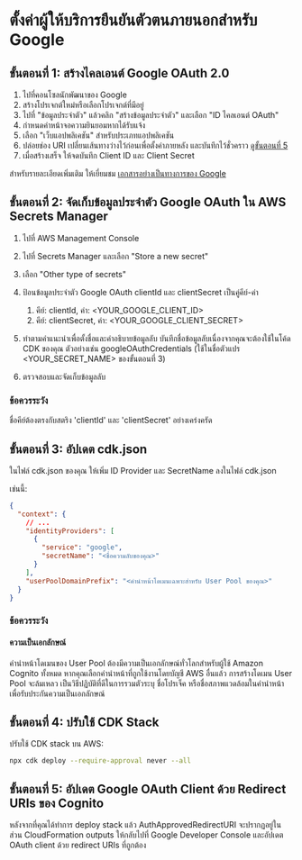 # ตั้งค่าผู้ให้บริการยืนยันตัวตนภายนอกสำหรับ Google

## ขั้นตอนที่ 1: สร้างไคลเอนต์ Google OAuth 2.0

1. ไปที่คอนโซลนักพัฒนาของ Google
2. สร้างโปรเจกต์ใหม่หรือเลือกโปรเจกต์ที่มีอยู่
3. ไปที่ "ข้อมูลประจำตัว" แล้วคลิก "สร้างข้อมูลประจำตัว" และเลือก "ID ไคลเอนต์ OAuth"
4. กำหนดค่าหน้าจอความยินยอมหากได้รับแจ้ง
5. เลือก "เว็บแอปพลิเคชัน" สำหรับประเภทแอปพลิเคชัน
6. ปล่อยช่อง URI เปลี่ยนเส้นทางว่างไว้ก่อนเพื่อตั้งค่าภายหลัง และบันทึกไว้ชั่วคราว [ดูขั้นตอนที่ 5](#step-5-update-google-oauth-client-with-cognito-redirect-uris)
7. เมื่อสร้างเสร็จ ให้จดบันทึก Client ID และ Client Secret

สำหรับรายละเอียดเพิ่มเติม ให้เยี่ยมชม [เอกสารอย่างเป็นทางการของ Google](https://support.google.com/cloud/answer/6158849?hl=en)

## ขั้นตอนที่ 2: จัดเก็บข้อมูลประจำตัว Google OAuth ใน AWS Secrets Manager

1. ไปที่ AWS Management Console
2. ไปที่ Secrets Manager และเลือก "Store a new secret"
3. เลือก "Other type of secrets"
4. ป้อนข้อมูลประจำตัว Google OAuth clientId และ clientSecret เป็นคู่คีย์-ค่า

   1. คีย์: clientId, ค่า: <YOUR_GOOGLE_CLIENT_ID>
   2. คีย์: clientSecret, ค่า: <YOUR_GOOGLE_CLIENT_SECRET>

5. ทำตามคำแนะนำเพื่อตั้งชื่อและคำอธิบายข้อมูลลับ บันทึกชื่อข้อมูลลับเนื่องจากคุณจะต้องใช้ในโค้ด CDK ของคุณ ตัวอย่างเช่น googleOAuthCredentials (ใช้ในชื่อตัวแปร <YOUR_SECRET_NAME> ของขั้นตอนที่ 3)
6. ตรวจสอบและจัดเก็บข้อมูลลับ

### ข้อควรระวัง

ชื่อคีย์ต้องตรงกับสตริง 'clientId' และ 'clientSecret' อย่างเคร่งครัด

## ขั้นตอนที่ 3: อัปเดต cdk.json

ในไฟล์ cdk.json ของคุณ ให้เพิ่ม ID Provider และ SecretName ลงในไฟล์ cdk.json

เช่นนี้:

```json
{
  "context": {
    // ...
    "identityProviders": [
      {
        "service": "google",
        "secretName": "<ชื่อความลับของคุณ>"
      }
    ],
    "userPoolDomainPrefix": "<คำนำหน้าโดเมนเฉพาะสำหรับ User Pool ของคุณ>"
  }
}
```

### ข้อควรระวัง

#### ความเป็นเอกลักษณ์

คำนำหน้าโดเมนของ User Pool ต้องมีความเป็นเอกลักษณ์ทั่วโลกสำหรับผู้ใช้ Amazon Cognito ทั้งหมด หากคุณเลือกคำนำหน้าที่ถูกใช้งานโดยบัญชี AWS อื่นแล้ว การสร้างโดเมน User Pool จะล้มเหลว เป็นวิธีปฏิบัติที่ดีในการรวมตัวระบุ ชื่อโปรเจ็ค หรือชื่อสภาพแวดล้อมในคำนำหน้าเพื่อรับประกันความเป็นเอกลักษณ์

## ขั้นตอนที่ 4: ปรับใช้ CDK Stack

ปรับใช้ CDK stack บน AWS:

```sh
npx cdk deploy --require-approval never --all
```

## ขั้นตอนที่ 5: อัปเดต Google OAuth Client ด้วย Redirect URIs ของ Cognito

หลังจากที่คุณได้ทำการ deploy stack แล้ว AuthApprovedRedirectURI จะปรากฏอยู่ในส่วน CloudFormation outputs ให้กลับไปที่ Google Developer Console และอัปเดต OAuth client ด้วย redirect URIs ที่ถูกต้อง
